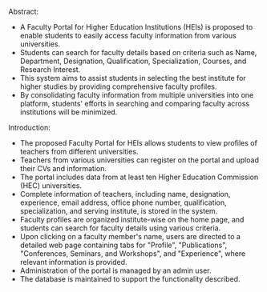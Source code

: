 Abstract:
<ul>
  <li>A Faculty Portal for Higher Education Institutions (HEIs) is proposed to enable students to easily access faculty information from various universities.</li>
  <li>Students can search for faculty details based on criteria such as Name, Department, Designation, Qualification, Specialization, Courses, and Research Interest.</li>
  <li>This system aims to assist students in selecting the best institute for higher studies by providing comprehensive faculty profiles.</li>
  <li>By consolidating faculty information from multiple universities into one platform, students' efforts in searching and comparing faculty across institutions will be minimized.</li>
</ul>

Introduction:
<ul>
  <li>The proposed Faculty Portal for HEIs allows students to view profiles of teachers from different universities.</li>
  <li>Teachers from various universities can register on the portal and upload their CVs and information.</li>
  <li>The portal includes data from at least ten Higher Education Commission (HEC) universities.</li>
  <li>Complete information of teachers, including name, designation, experience, email address, office phone number, qualification, specialization, and serving institute, is stored in the system.</li>
  <li>Faculty profiles are organized institute-wise on the home page, and students can search for faculty details using various criteria.</li>
  <li>Upon clicking on a faculty member's name, users are directed to a detailed web page containing tabs for "Profile", "Publications", "Conferences, Seminars, and Workshops", and "Experience", where relevant information is provided.</li>
  <li>Administration of the portal is managed by an admin user.</li>
  <li>The database is maintained to support the functionality described.</li>
</ul>
